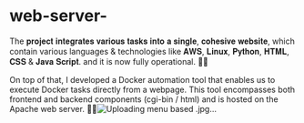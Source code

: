 # web-server-
The 𝐩𝐫𝐨𝐣𝐞𝐜𝐭 𝐢𝐧𝐭𝐞𝐠𝐫𝐚𝐭𝐞𝐬 𝐯𝐚𝐫𝐢𝐨𝐮𝐬 𝐭𝐚𝐬𝐤𝐬 𝐢𝐧𝐭𝐨 𝐚 𝐬𝐢𝐧𝐠𝐥𝐞, 𝐜𝐨𝐡𝐞𝐬𝐢𝐯𝐞 𝐰𝐞𝐛𝐬𝐢𝐭𝐞, which contain various languages & technologies like 𝐀𝐖𝐒, 𝐋𝐢𝐧𝐮𝐱, 𝐏𝐲𝐭𝐡𝐨𝐧, 𝐇𝐓𝐌𝐋, 𝐂𝐒𝐒 & 𝐉𝐚𝐯𝐚 𝐒𝐜𝐫𝐢𝐩𝐭. and it is now fully operational. 🎉🌐

On top of that, I developed a Docker automation tool that enables us to execute Docker tasks directly from a webpage. This tool encompasses both frontend and backend components (cgi-bin / html) and is hosted on the Apache web server. 🐳🔧![Uploading menu based .jpg…]()
